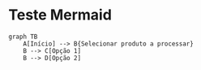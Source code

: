 # Teste Mermaid

```mermaid
graph TB
    A[Início] --> B{Selecionar produto a processar}
    B --> C[Opção 1]
    B --> D[Opção 2]
    
```
